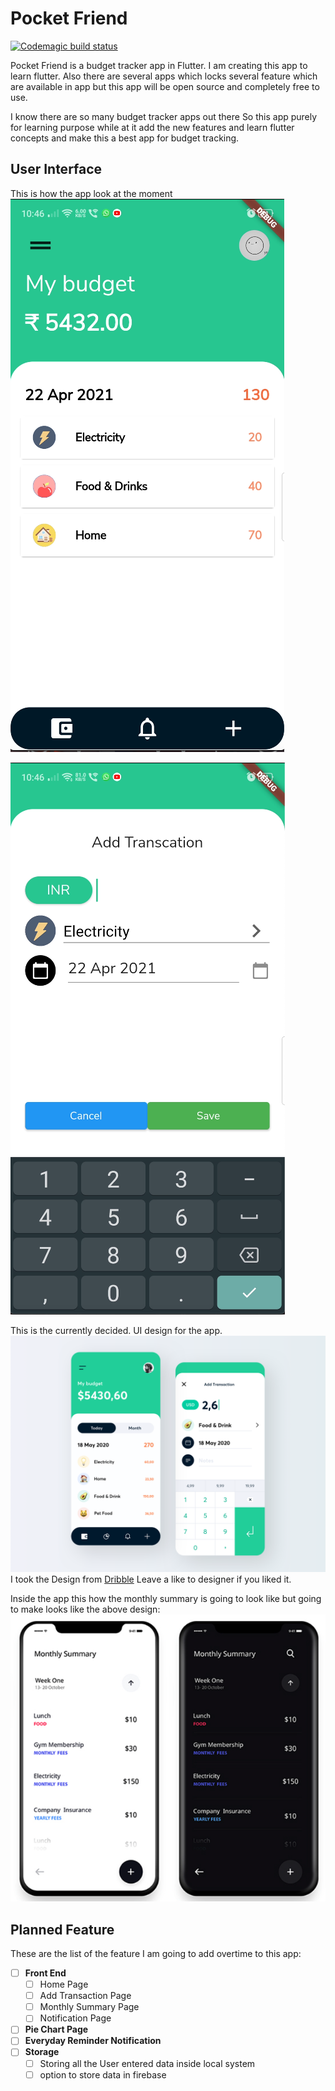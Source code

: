# Pocket Friend

[![Codemagic build status](https://api.codemagic.io/apps/603dc428412b203f80cca10d/603dc428412b203f80cca10c/status_badge.svg)](https://codemagic.io/apps/603dc428412b203f80cca10d/603dc428412b203f80cca10c/latest_build)

Pocket Friend is a budget tracker app in Flutter. I am creating this app to learn flutter. Also there are several apps which locks several feature which are available in app but this app will be open source and completely free to use.

I know there are so many budget tracker apps out there So this app purely for learning purpose while at it add the new features and learn flutter concepts and make this a best app for budget tracking.

## User Interface

This is how the app look at the moment
![Home Page](assets/images/app%20home%20screen.png)

![Add transcation Page](assets/images/add%20transcation%20page.png)

This is the currently decided. UI design for the app.
![Design](assets/images/expense%20tracker%20UI%20design.png)
I took the Design from [Dribble](https://dribbble.com/shots/11417471-Expense-Tracker/attachments/3032752?mode=media) Leave a like to designer if you liked it.

Inside the app this how the monthly summary is going to look like but going to make looks like the above design:
![Monthly summary Desing](assets/images/monthly%20summary%20page%20design.png)

## Planned Feature

These are the list of the feature I am going to add overtime to this app:

- [ ] **Front End**
  - [ ] Home Page
  - [ ] Add Transaction Page
  - [ ] Monthly Summary Page
  - [ ] Notification Page

- [ ] **Pie Chart Page**
- [ ] **Everyday Reminder Notification**
- [ ] **Storage**
  - [ ] Storing all the User entered data inside local system
  - [ ] option to store data in firebase
